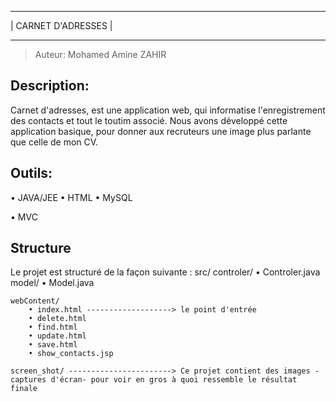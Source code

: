 ***********************
|  CARNET D'ADRESSES  |
***********************


>Auteur: Mohamed Amine ZAHIR


Description: 
------------
Carnet d'adresses, est une application web, qui informatise l'enregistrement des contacts et tout le toutim associé. Nous avons développé cette application basique, pour donner aux recruteurs une image plus parlante que celle de mon CV.


Outils:
-------
 • JAVA/JEE
 • HTML
 • MySQL

 • MVC


Structure 
---------
Le projet est structuré de la façon suivante :
	src/
		controler/
			• Controler.java          
		model/
			• Model.java              
    
    webContent/
    	• index.html -------------------> le point d'entrée
    	• delete.html
    	• find.html
    	• update.html
    	• save.html
    	• show_contacts.jsp

    screen_shot/ -----------------------> Ce projet contient des images -captures d'écran- pour voir en gros à quoi ressemble le résultat finale